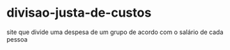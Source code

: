 # divisao-justa-de-custos
 site que divide uma despesa de um grupo de acordo com o salário de cada pessoa
